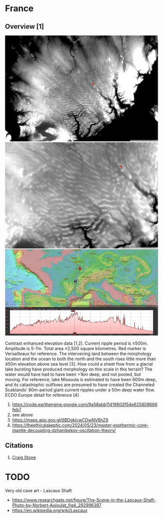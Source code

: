 # France

## Overview [1]

![x](img/france1.jpg "france")
![x](img/france2.jpg "france")
![x](img/france3.jpg "france")

Contrast enhanced elevation data [1,2]. Current ripple period is ±500m. Amplitude is 5-7m. Total area ±2,500 square kilometres. Red marker is Versailleaux for reference. The intervening land between the morphology location and the ocean to both the north and the south rises little more than 450m elevation above sea level [3]. How could a sheet flow from a glacial lake bursting have produced morphology on this scale in this terrain? The water would have had to have been >1km deep, and not pooled, but moving. For reference, lake Missoula is estimated to have been 600m deep, and its catastrophic outflows are presumed to have created the Channeled Scablands' 60m-period giant current ripples under a 50m deep water flow. ECDO Europe detail for reference [4]

1. https://code.earthengine.google.com/9a58abb11419602f54e625808666feb7
2. see above
3. https://maps.app.goo.gl/6BDqkjcwCDwNV6hZ9
4. https://theethicalskeptic.com/2024/05/23/master-exothermic-core-mantle-decoupling-dzhanibekov-oscillation-theory/

## Citations

1. [Craig Stone](https://nobulart.com)

# TODO

Very old cave art - Lascaux Shaft
- https://www.researchgate.net/figure/The-Scene-in-the-Lascaux-Shaft-Photo-by-Norbert-Aujoulat_fig4_292996387
- https://en.wikipedia.org/wiki/Lascaux